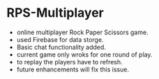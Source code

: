 # RPS-Multiplayer

* online multiplayer Rock Paper Scissors game. 
* used Firebase for data storge.
* Basic chat functionality added.
* current game only wroks for one round of play.
* to replay the players have to refresh.
* future enhancements will fix this issue.